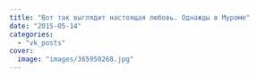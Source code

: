 ```yaml
---
title: "Вот так выглядит настоящая любовь. Однажды в Муроме"
date: "2015-05-14"
categories: 
  - "vk_posts"
cover:
  image: "images/365950268.jpg"
---
```



